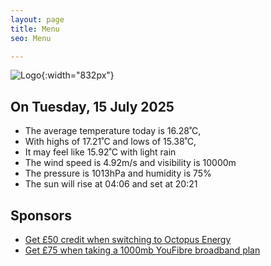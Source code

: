 ```yaml
---
layout: page
title: Menu
seo: Menu

---
```


![Logo](/images/logo.jpg){:width="832px"}

<!-- weather_marker starts -->
## On Tuesday, 15 July 2025

- The average temperature today is 16.28˚C,
- With highs of 17.21˚C and lows of 15.38˚C,
- It may feel like 15.92˚C with light rain
- The wind speed is 4.92m/s and visibility is 10000m
- The pressure is 1013hPa and humidity is 75%
- The sun will rise at 04:06 and set at 20:21

<!-- weather_marker ends -->

## Sponsors

- [Get £50 credit when switching to Octopus Energy](https://bit.ly/3oD1nnS)
- [Get £75 when taking a 1000mb YouFibre broadband plan](https://aklam.io/91zWhU?)
